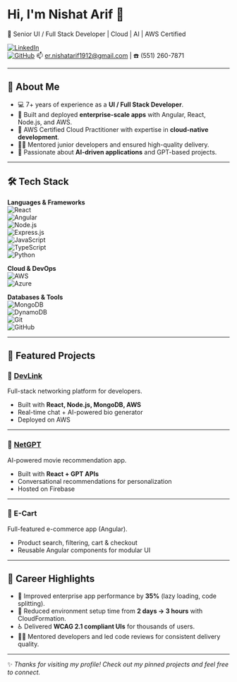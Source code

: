 # Hi, I'm Nishat Arif 👋  
🚀 Senior UI / Full Stack Developer | Cloud | AI | AWS Certified  

[![LinkedIn](https://img.shields.io/badge/LinkedIn-blue?style=flat&logo=linkedin)](https://www.linkedin.com/in/nishat-arif-na786786)  
[![GitHub](https://img.shields.io/badge/GitHub-181717?style=flat&logo=github&logoColor=white)](https://github.com/nishatarif) 
📫 er.nishatarif1912@gmail.com | ☎️ (551) 260-7871  

---

## 💼 About Me
- 💻 7+ years of experience as a **UI / Full Stack Developer**.  
- 🔭 Built and deployed **enterprise-scale apps** with Angular, React, Node.js, and AWS.  
- 🌱 AWS Certified Cloud Practitioner with expertise in **cloud-native development**.  
- 👨‍🏫 Mentored junior developers and ensured high-quality delivery.  
- 🚀 Passionate about **AI-driven applications** and GPT-based projects.  

---

## 🛠️ Tech Stack

**Languages & Frameworks**  
![React](https://img.shields.io/badge/-React-61DAFB?logo=react&logoColor=black&style=flat)  
![Angular](https://img.shields.io/badge/-Angular-DD0031?logo=angular&logoColor=white&style=flat)  
![Node.js](https://img.shields.io/badge/-Node.js-339933?logo=node.js&logoColor=white&style=flat)  
![Express.js](https://img.shields.io/badge/-Express.js-000000?logo=express&logoColor=white&style=flat)  
![JavaScript](https://img.shields.io/badge/-JavaScript-F7DF1E?logo=javascript&logoColor=black&style=flat)  
![TypeScript](https://img.shields.io/badge/-TypeScript-3178C6?logo=typescript&logoColor=white&style=flat)  
![Python](https://img.shields.io/badge/-Python-3776AB?logo=python&logoColor=white&style=flat)  

**Cloud & DevOps**  
![AWS](https://img.shields.io/badge/AWS-232F3E?logo=amazon-aws&logoColor=white)  
![Azure](https://img.shields.io/badge/Azure-0078D4?logo=microsoft-azure&logoColor=white)  

**Databases & Tools**  
![MongoDB](https://img.shields.io/badge/-MongoDB-47A248?logo=mongodb&logoColor=white)  
![DynamoDB](https://img.shields.io/badge/-DynamoDB-4053D6?logo=amazondynamodb&logoColor=white)  
![Git](https://img.shields.io/badge/-Git-F05032?logo=git&logoColor=white)  
![GitHub](https://img.shields.io/badge/-GitHub-181717?logo=github&logoColor=white)  

---

## 📂 Featured Projects

### 🔗 [DevLink](https://atdevlink.com/)  
Full-stack networking platform for developers.  
- Built with **React, Node.js, MongoDB, AWS**  
- Real-time chat + AI-powered bio generator  
- Deployed on AWS  

---

### 🔗 [NetGPT](https://netgpt-b023c.web.app/)  
AI-powered movie recommendation app.  
- Built with **React + GPT APIs**  
- Conversational recommendations for personalization  
- Hosted on Firebase  

---

### 🔗 E-Cart  
Full-featured e-commerce app (Angular).  
- Product search, filtering, cart & checkout  
- Reusable Angular components for modular UI  


---

## 🎯 Career Highlights
- 🚀 Improved enterprise app performance by **35%** (lazy loading, code splitting).  
- 🔧 Reduced environment setup time from **2 days → 3 hours** with CloudFormation.  
- ♿ Delivered **WCAG 2.1 compliant UIs** for thousands of users.  
- 👨‍🏫 Mentored developers and led code reviews for consistent delivery quality.  

---

✨ *Thanks for visiting my profile! Check out my pinned projects and feel free to connect.*  
